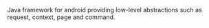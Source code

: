 Java framework for android providing low-level abstractions such as request, context, page and command.